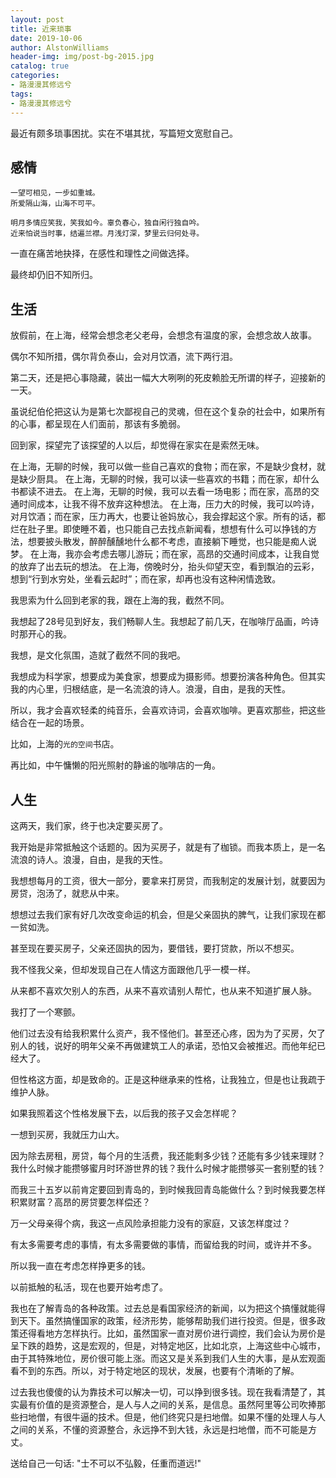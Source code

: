 ```yaml
---
layout: post
title: 近来琐事
date: 2019-10-06
author: AlstonWilliams
header-img: img/post-bg-2015.jpg
catalog: true
categories:
- 路漫漫其修远兮
tags:
- 路漫漫其修远兮
---
```


最近有颇多琐事困扰。实在不堪其扰，写篇短文宽慰自己。

## 感情

~~~
一望可相见，一步如重城。
所爱隔山海，山海不可平。
~~~

~~~
明月多情应笑我，笑我如今。辜负春心，独自闲行独自吟。
近来怕说当时事，结遍兰襟。月浅灯深，梦里云归何处寻。
~~~

一直在痛苦地抉择，在感性和理性之间做选择。

最终却仍旧不知所归。

## 生活

放假前，在上海，经常会想念老父老母，会想念有温度的家，会想念故人故事。

偶尔不知所措，偶尔背负泰山，会对月饮酒，流下两行泪。

第二天，还是把心事隐藏，装出一幅大大咧咧的死皮赖脸无所谓的样子，迎接新的一天。

虽说纪伯伦把这认为是第七次鄙视自己的灵魂，但在这个复杂的社会中，如果所有的心事，都呈现在人们面前，那该有多脆弱。

回到家，探望完了该探望的人以后，却觉得在家实在是索然无味。

在上海，无聊的时候，我可以做一些自己喜欢的食物；而在家，不是缺少食材，就是缺少厨具。
在上海，无聊的时候，我可以读一些喜欢的书籍；而在家，却什么书都读不进去。
在上海，无聊的时候，我可以去看一场电影；而在家，高昂的交通时间成本，让我不得不放弃这种想法。
在上海，压力大的时候，我可以吟诗，对月饮酒；而在家，压力再大，也要让爸妈放心，我会撑起这个家。所有的话，都烂在肚子里。即使睡不着，也只能自己去找点新闻看，想想有什么可以挣钱的方法，想要披头散发，醉醉醺醺地什么都不考虑，直接躺下睡觉，也只能是痴人说梦。
在上海，我亦会考虑去哪儿游玩；而在家，高昂的交通时间成本，让我自觉的放弃了出去玩的想法。
在上海，傍晚时分，抬头仰望天空，看到飘泊的云彩，想到“行到水穷处，坐看云起时”；而在家，却再也没有这种闲情逸致。

我思索为什么回到老家的我，跟在上海的我，截然不同。

我想起了28号见到好友，我们畅聊人生。我想起了前几天，在咖啡厅品画，吟诗时那开心的我。

我想，是文化氛围，造就了截然不同的我吧。

我想成为科学家，想要成为美食家，想要成为摄影师。想要扮演各种角色。但其实我的内心里，归根结底，是一名流浪的诗人。浪漫，自由，是我的天性。

所以，我才会喜欢轻柔的纯音乐，会喜欢诗词，会喜欢咖啡。更喜欢那些，把这些结合在一起的场景。

比如，上海的`光的空间`书店。

再比如，中午慵懒的阳光照射的静谧的咖啡店的一角。

## 人生

这两天，我们家，终于也决定要买房了。

我开始是非常抵触这个话题的。因为买房子，就是有了枷锁。而我本质上，是一名流浪的诗人。浪漫，自由，是我的天性。

我想想每月的工资，很大一部分，要拿来打房贷，而我制定的发展计划，就要因为房贷，泡汤了，就悲从中来。

想想过去我们家有好几次改变命运的机会，但是父亲固执的脾气，让我们家现在都一贫如洗。

甚至现在要买房子，父亲还固执的因为，要借钱，要打贷款，所以不想买。

我不怪我父亲，但却发现自己在人情这方面跟他几乎一模一样。

从来都不喜欢欠别人的东西，从来不喜欢请别人帮忙，也从来不知道扩展人脉。

我打了一个寒颤。

他们过去没有给我积累什么资产，我不怪他们。甚至还心疼，因为为了买房，欠了别人的钱，说好的明年父亲不再做建筑工人的承诺，恐怕又会被推迟。而他年纪已经大了。

但性格这方面，却是致命的。正是这种继承来的性格，让我独立，但是也让我疏于维护人脉。

如果我照着这个性格发展下去，以后我的孩子又会怎样呢？

一想到买房，我就压力山大。

因为除去房租，房贷，每个月的生活费，我还能剩多少钱？还能有多少钱来理财？我什么时候才能攒够蜜月时环游世界的钱？我什么时候才能攒够买一套别墅的钱？

而我三十五岁以前肯定要回到青岛的，到时候我回青岛能做什么？到时候我要怎样积累财富？高昂的房贷要怎样偿还？

万一父母亲得个病，我这一点风险承担能力没有的家庭，又该怎样度过？

有太多需要考虑的事情，有太多需要做的事情，而留给我的时间，或许并不多。

所以我一直在考虑怎样挣更多的钱。

以前抵触的私活，现在也要开始考虑了。

我也在了解青岛的各种政策。过去总是看国家经济的新闻，以为把这个搞懂就能得到天下。虽然搞懂国家的政策，经济形势，能够帮助我们进行投资。但是，很多政策还得看地方怎样执行。比如，虽然国家一直对房价进行调控，我们会认为房价是呈下跌的趋势，这是宏观的，但是，对特定地区，比如北京，上海这些中心城市，由于其特殊地位，房价很可能上涨。而这又是关系到我们人生的大事，是从宏观面看不到的东西。所以，对于特定地区的现状，发展，也要有个清晰的了解。

过去我也傻傻的认为靠技术可以解决一切，可以挣到很多钱。现在我看清楚了，其实最有价值的是资源整合，是人与人之间的关系，是信息。虽然阿里等公司吹捧那些扫地僧，有很牛逼的技术。但是，他们终究只是扫地僧。如果不懂的处理人与人之间的关系，不懂的资源整合，永远挣不到大钱，永远是扫地僧，而不可能是方丈。

送给自己一句话:
"士不可以不弘毅，任重而道远!"
